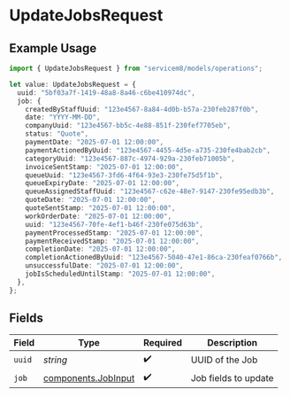 # UpdateJobsRequest

## Example Usage

```typescript
import { UpdateJobsRequest } from "servicem8/models/operations";

let value: UpdateJobsRequest = {
  uuid: "5bf03a7f-1419-48a8-8a46-c6be410974dc",
  job: {
    createdByStaffUuid: "123e4567-8a84-4d0b-b57a-230feb287f0b",
    date: "YYYY-MM-DD",
    companyUuid: "123e4567-bb5c-4e88-851f-230fef7705eb",
    status: "Quote",
    paymentDate: "2025-07-01 12:00:00",
    paymentActionedByUuid: "123e4567-4455-4d5e-a735-230fe4bab2cb",
    categoryUuid: "123e4567-887c-4974-929a-230feb71005b",
    invoiceSentStamp: "2025-07-01 12:00:00",
    queueUuid: "123e4567-3fd6-4f64-93e3-230fe75d5f1b",
    queueExpiryDate: "2025-07-01 12:00:00",
    queueAssignedStaffUuid: "123e4567-c62e-48e7-9147-230fe95edb3b",
    quoteDate: "2025-07-01 12:00:00",
    quoteSentStamp: "2025-07-01 12:00:00",
    workOrderDate: "2025-07-01 12:00:00",
    uuid: "123e4567-70fe-4ef1-b46f-230fe075d63b",
    paymentProcessedStamp: "2025-07-01 12:00:00",
    paymentReceivedStamp: "2025-07-01 12:00:00",
    completionDate: "2025-07-01 12:00:00",
    completionActionedByUuid: "123e4567-5040-47e1-86ca-230feaf0766b",
    unsuccessfulDate: "2025-07-01 12:00:00",
    jobIsScheduledUntilStamp: "2025-07-01 12:00:00",
  },
};
```

## Fields

| Field                                                      | Type                                                       | Required                                                   | Description                                                |
| ---------------------------------------------------------- | ---------------------------------------------------------- | ---------------------------------------------------------- | ---------------------------------------------------------- |
| `uuid`                                                     | *string*                                                   | :heavy_check_mark:                                         | UUID of the Job                                            |
| `job`                                                      | [components.JobInput](../../models/components/jobinput.md) | :heavy_check_mark:                                         | Job fields to update                                       |